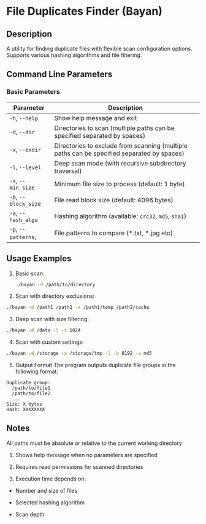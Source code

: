 # File Duplicates Finder (Bayan)

## Description

A utility for finding duplicate files with flexible scan configuration options. Supports various hashing algorithms and file filtering.

## Command Line Parameters

### Basic Parameters

| Parameter         | Description |
|-------------------|-------------|
| `-h`, `--help`    | Show help message and exit |
| `-d`, `--dir` <paths> | Directories to scan (multiple paths can be specified separated by spaces) |
| `-x`, `--exdir` <paths> | Directories to exclude from scanning (multiple paths can be specified separated by spaces) |
| `-l`, `--level`   | Deep scan mode (with recursive subdirectory traversal) |
| `-s`, `--min_size` <bytes> | Minimum file size to process (default: 1 byte) |
| `-b`, `--block_size` <bytes> | File read block size (default: 4096 bytes) |
| `-a`, `--hash_algo` <algorithm> | Hashing algorithm (available: `crc32`, `md5`, `sha1`) |
| `-p`, `--patterns`, <string> | File patterns to compare (\*.txt, \*.jpg etc)|

## Usage Examples

1. Basic scan:
   ```bash
   ./bayan -d /path/to/directory
   ```

2. Scan with directory exclusions:
```bash
./bayan -d /path1 /path2 -x /path1/temp /path2/cache
```

3. Deep scan with size filtering:
```bash
./bayan -d /data -l -s 1024
```
4. Scan with custom settings:
```bash
./bayan -d /storage -x /storage/tmp -l -b 8192 -a md5
```

5. Output Format
The program outputs duplicate file groups in the following format:
```
Duplicate group:
  /path/to/file1
  /path/to/file2
  ...
Size: X bytes
Hash: XXXXXXXX
```

## Notes

All paths must be absolute or relative to the current working directory

1. Shows help message when no parameters are specified

2. Requires read permissions for scanned directories

3. Execution time depends on:

* Number and size of files

* Selected hashing algorithm

* Scan depth
